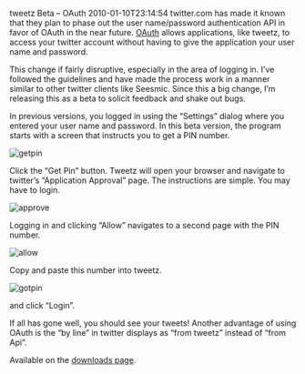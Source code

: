tweetz Beta – OAuth
2010-01-10T23:14:54
twitter.com has made it known that they plan to phase out the user name/password authentication API in favor of OAuth in the near future. [OAuth](http://oauth.net) allows applications, like tweetz, to access your twitter account without having to give the application your user name and password.

This change if fairly disruptive, especially in the area of logging in. I’ve followed the guidelines and have made the process work in a manner similar to other twitter clients like Seesmic. Since this a big change, I’m releasing this as a beta to solicit feedback and shake out bugs.

In previous versions, you logged in using the “Settings” dialog where you entered your user name and password. In this beta version, the program starts with a screen that instructs you to get a PIN number.

![getpin](http://mike-ward.net/content/images/blog/tweetzBetaOAuth_F6EF/getpin.png)

Click the “Get Pin” button. Tweetz will open your browser and navigate to twitter’s “Application Approval” page. The instructions are simple. You may have to login.

![approve](http://mike-ward.net/content/images/blog/tweetzBetaOAuth_F6EF/approve.png)

Logging in and clicking “Allow” navigates to a second page with the PIN number.

![allow](http://mike-ward.net/content/images/blog/tweetzBetaOAuth_F6EF/allow.png)

Copy and paste this number into tweetz.

![gotpin](http://mike-ward.net/content/images/blog/tweetzBetaOAuth_F6EF/gotpin.png)

and click “Login”.

If all has gone well, you should see your tweets! Another advantage of using OAuth is the “by line” in twitter displays as “from tweetz” instead of “from Api”.

Available on the [downloads page](http://mike-ward.net/downloads).
